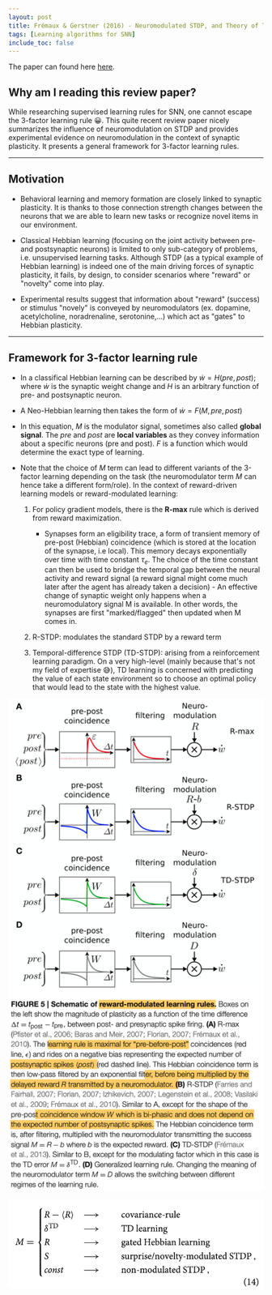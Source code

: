 ```yaml
---
layout: post
title: Frémaux & Gerstner (2016) - Neuromodulated STDP, and Theory of Three-Factor Learning Rules
tags: [Learning algorithms for SNN]
include_toc: false
---
```

The paper can found here [here](https://www.frontiersin.org/articles/10.3389/fncir.2015.00085/full).

## Why am I reading this review paper?
While researching supervised learning rules for SNN, one cannot escape the 3-factor learning rule 😀. This quite recent review paper nicely summarizes the influence of neuromodulation on STDP and provides experimental evidence on  neuromodulation in the context of synaptic plasticity. It presents a general framework for 3-factor learning rules.

---
## Motivation
- Behavioral learning and memory formation are closely linked to synaptic plasticity. It is thanks to those connection strength changes between the neurons that we are able to learn new tasks or  recognize novel items in our environment.
  
- Classical Hebbian learning (focusing on the joint activity between pre- and postsynaptic neurons) is limited to only sub-category of problems, i.e. unsupervised learning tasks. Although STDP (as a typical example of Hebbian learning) is indeed one of the main driving forces of synaptic plasticity, it fails, by design, to consider scenarios where "reward" or "novelty" come into play.
  
- Experimental results suggest that information about "reward" (success) or stimulus "novely" is conveyed by neuromodulators (ex. dopamine, acetylcholine, noradrenaline, serotonine,...) which act as "gates" to Hebbian plasticity. 

---
## Framework for 3-factor learning rule
- In a classifical Hebbian learning can be described by   $\dot w = H(pre,post)$; where $\dot w$ is the synaptic weight change and $H$ is an arbitrary function of pre- and postsynaptic neuron.
  
- A Neo-Hebbian learning then takes the form of   $\dot w = F(M, pre,post)$
  
- In this equation, $M$ is the modulator signal, sometimes also called **global signal**. The *pre* and *post* are **local variables** as they convey information about a specific neurons (pre and post). $F$ is a function which would determine the exact type of learning.

- Note that the choice of $M$ term can lead to different variants of the 3-factor learning depending on the task (the neuromodulator term $M$ can hence take a different form/role). In the context of reward-driven learning models or reward-modulated learning:
  1. For policy gradient models, there is the **R-max** rule which is derived from reward maximization. 
           
        - Synapses form an eligibility trace, a form of transient memory of pre-post (Hebbian) coincidence (which is stored at the location of the synapse, i.e local). This memory decays exponentially over time with time constant $\tau_e$. The choice of the time constant can then be used to bridge the temporal gap between the neural activity and reward signal (a reward signal might come much later after the agent has already taken a decision)
         - An effective change of synaptic weight only happens when a neuromodulatory signal M is available. In other words, the synapses are first "marked/flagged" then updated when M comes in.
          
  2. R-STDP: modulates the standard STDP by a reward term
  
  3. Temporal-difference STDP (TD-STDP): arising from a reinforcement learning paradigm. On a very high-level (mainly because that's not my field of expertise 😅), TD learning is concerned with predicting the value of each state environment so to choose an optimal policy that would lead to the state with the highest value.  
    
![reward_modulated_lr](/blog/figures/reward-modulated_lr.png)

![role_M](/blog/figures/role_M.png)


     
      


